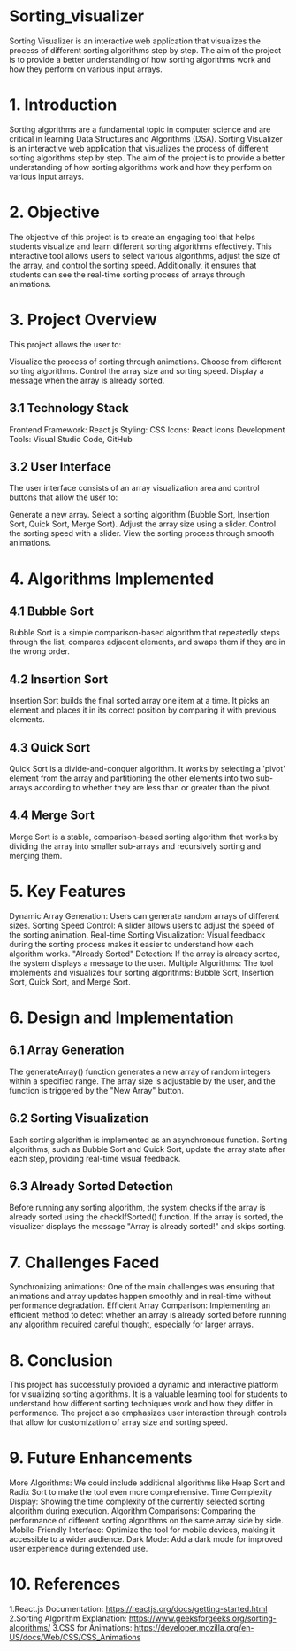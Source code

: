 # Sorting_visualizer
Sorting Visualizer is an interactive web application that visualizes the process of different sorting algorithms step by step. The aim of the project is to provide a better understanding of how sorting algorithms work and how they perform on various input arrays.
 
# 1. Introduction
Sorting algorithms are a fundamental topic in computer science and are critical in learning Data Structures and Algorithms (DSA). Sorting Visualizer is an interactive web application that visualizes the process of different sorting algorithms step by step. The aim of the project is to provide a better understanding of how sorting algorithms work and how they perform on various input arrays.

# 2. Objective
The objective of this project is to create an engaging tool that helps students visualize and learn different sorting algorithms effectively. This interactive tool allows users to select various algorithms, adjust the size of the array, and control the sorting speed. Additionally, it ensures that students can see the real-time sorting process of arrays through animations.

# 3. Project Overview
This project allows the user to:

Visualize the process of sorting through animations.
Choose from different sorting algorithms.
Control the array size and sorting speed.
Display a message when the array is already sorted.

## 3.1 Technology Stack
Frontend Framework: React.js
Styling: CSS
Icons: React Icons
Development Tools: Visual Studio Code, GitHub

## 3.2 User Interface
The user interface consists of an array visualization area and control buttons that allow the user to:

Generate a new array.
Select a sorting algorithm (Bubble Sort, Insertion Sort, Quick Sort, Merge Sort).
Adjust the array size using a slider.
Control the sorting speed with a slider.
View the sorting process through smooth animations.

# 4. Algorithms Implemented
## 4.1 Bubble Sort
Bubble Sort is a simple comparison-based algorithm that repeatedly steps through the list, compares adjacent elements, and swaps them if they are in the wrong order.

## 4.2 Insertion Sort
Insertion Sort builds the final sorted array one item at a time. It picks an element and places it in its correct position by comparing it with previous elements.

## 4.3 Quick Sort
Quick Sort is a divide-and-conquer algorithm. It works by selecting a 'pivot' element from the array and partitioning the other elements into two sub-arrays according to whether they are less than or greater than the pivot.

## 4.4 Merge Sort
Merge Sort is a stable, comparison-based sorting algorithm that works by dividing the array into smaller sub-arrays and recursively sorting and merging them.

# 5. Key Features
Dynamic Array Generation: Users can generate random arrays of different sizes.
Sorting Speed Control: A slider allows users to adjust the speed of the sorting animation.
Real-time Sorting Visualization: Visual feedback during the sorting process makes it easier to understand how each algorithm works.
"Already Sorted" Detection: If the array is already sorted, the system displays a message to the user.
Multiple Algorithms: The tool implements and visualizes four sorting algorithms: Bubble Sort, Insertion Sort, Quick Sort, and Merge Sort.

# 6. Design and Implementation
## 6.1 Array Generation
The generateArray() function generates a new array of random integers within a specified range. The array size is adjustable by the user, and the function is triggered by the "New Array" button.

## 6.2 Sorting Visualization
Each sorting algorithm is implemented as an asynchronous function. Sorting algorithms, such as Bubble Sort and Quick Sort, update the array state after each step, providing real-time visual feedback.

## 6.3 Already Sorted Detection
Before running any sorting algorithm, the system checks if the array is already sorted using the checkIfSorted() function. If the array is sorted, the visualizer displays the message "Array is already sorted!" and skips sorting.

# 7. Challenges Faced
Synchronizing animations: One of the main challenges was ensuring that animations and array updates happen smoothly and in real-time without performance degradation.
Efficient Array Comparison: Implementing an efficient method to detect whether an array is already sorted before running any algorithm required careful thought, especially for larger arrays.

# 8. Conclusion
This project has successfully provided a dynamic and interactive platform for visualizing sorting algorithms. It is a valuable learning tool for students to understand how different sorting techniques work and how they differ in performance. The project also emphasizes user interaction through controls that allow for customization of array size and sorting speed.

# 9. Future Enhancements
More Algorithms: We could include additional algorithms like Heap Sort and Radix Sort to make the tool even more comprehensive.
Time Complexity Display: Showing the time complexity of the currently selected sorting algorithm during execution.
Algorithm Comparisons: Comparing the performance of different sorting algorithms on the same array side by side.
Mobile-Friendly Interface: Optimize the tool for mobile devices, making it accessible to a wider audience.
Dark Mode: Add a dark mode for improved user experience during extended use.

# 10. References
1.React.js Documentation: https://reactjs.org/docs/getting-started.html
2.Sorting Algorithm Explanation: https://www.geeksforgeeks.org/sorting-algorithms/
3.CSS for Animations: https://developer.mozilla.org/en-US/docs/Web/CSS/CSS_Animations
